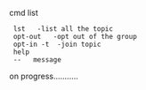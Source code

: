 
       
 cmd list
 
     lst   -list all the topic
     opt-out   -opt out of the group
     opt-in -t  -join topic
     help
     --   message
     
   on progress...........
    
        
    
    
    
    